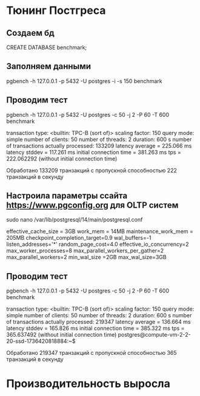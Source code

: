 # Тюнинг Постгреса

## Создаем бд

CREATE DATABASE benchmark;

## Заполняем данными

pgbench -h 127.0.0.1 -p 5432 -U postgres -i -s 150 benchmark

## Проводим тест

pgbench -h 127.0.0.1 -p 5432 -U postgres -c 50 -j 2 -P 60 -T 600 benchmark

transaction type: <builtin: TPC-B (sort of)>
scaling factor: 150
query mode: simple
number of clients: 50
number of threads: 2
duration: 600 s
number of transactions actually processed: 133209
latency average = 225.066 ms
latency stddev = 117.261 ms
initial connection time = 381.263 ms
tps = 222.062292 (without initial connection time)

Обработано 133209 транзакций с пропускной способностью 222 транзакций в секунду

## Настроила параметры ссайта https://www.pgconfig.org для OLTP систем

sudo nano /var/lib/postgresql/14/main/postgresql.conf

effective_cache_size = 3GB
work_mem = 14MB
maintenance_work_mem = 205MB
checkpoint_completion_target=0.9
wal_buffers=-1
listen_addresses='*'
random_page_cost=4.0
effective_io_concurrency=2
max_worker_processes=8
max_parallel_workers_per_gather=2
max_parallel_workers=2
min_wal_size =2GB
max_wal_size=3GB

## Проводим тест
pgbench -h 127.0.0.1 -p 5432 -U postgres -c 50 -j 2 -P 60 -T 600 benchmark

transaction type: <builtin: TPC-B (sort of)>
scaling factor: 150
query mode: simple
number of clients: 50
number of threads: 2
duration: 600 s
number of transactions actually processed: 219347
latency average = 136.664 ms
latency stddev = 165.826 ms
initial connection time = 385.322 ms
tps = 365.637492 (without initial connection time)
postgres@compute-vm-2-2-20-ssd-1736420818884:~$

Обработано 219347 транзакций с пропускной способностью 365 транзакций в секунду

# Производительность выросла
